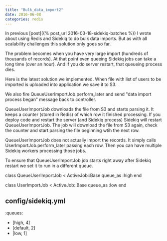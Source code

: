 ```yaml
---
title: "Bulk_data_import2"
date: 2016-06-08
categories: redis
---
```


In previous [post]({% post_url 2016-03-18-sidekiq-batches %}) I wrote about using Redis and Sidekiq to do bulk data imports.  But as with all scalability challenges this solution only goes so far.

The problem becomes when you have very large import (hundreds of thousands of records).  At that point even queeing Sidekiq jobs can take a long time (over an hour).  And if you do server restart, that queueing process dies.

Here is the latest solution we implemented.  When file with list of users to be imported is uploaded into application we save it to S3.

We also fire QueueUserImportJob.perform_later and send "data import process began" message back to controller.

QueueUserImportJob downloads the file from S3 and starts parsing it.  It keeps a counter (stored in Redis) of which row it finished processing.  If you deploy code and restart the server (and Sidekiq process) Sidekiq will restart QueueUserImportJob. The job will download the file from S3 again, check the counter and start parsing the file beginning wtih the next row.

QueueUserImportJob does not actually import the records.  It simply calls UserImportJob.perform_later passing each row.  Then you can have multiple Sidekiq workers processing those jobs.

To ensure that QueueUserImportJob job starts right away after Sidekiq restart we set it to run in a different queue.

class QueueUserImportJob < ActiveJob::Base
  queue_as :high
end

class UserImportJob < ActiveJob::Base
  queue_as :low
end

config/sidekiq.yml
---
:queues:
  - [high, 4]
  - [default, 2]
  - [low, 1]
